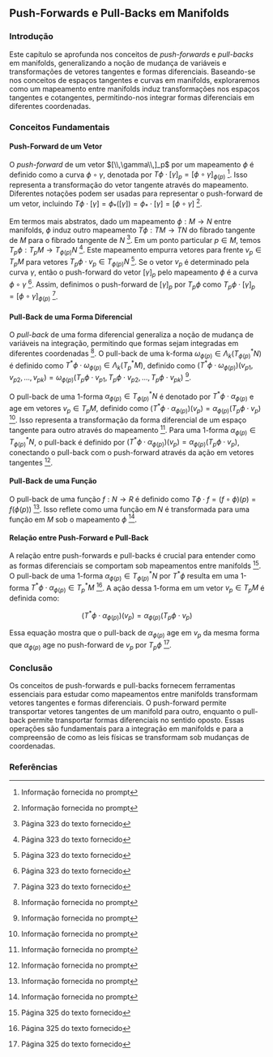 ## Push-Forwards e Pull-Backs em Manifolds

### Introdução
Este capítulo se aprofunda nos conceitos de *push-forwards* e *pull-backs* em manifolds, generalizando a noção de mudança de variáveis e transformações de vetores tangentes e formas diferenciais. Baseando-se nos conceitos de espaços tangentes e curvas em manifolds, exploraremos como um mapeamento entre manifolds induz transformações nos espaços tangentes e cotangentes, permitindo-nos integrar formas diferenciais em diferentes coordenadas.

### Conceitos Fundamentais
#### Push-Forward de um Vetor
O *push-forward* de um vetor $[\\,\gamma\\,]_p$ por um mapeamento $\phi$ é definido como a curva $\phi \circ \gamma$, denotada por $T\phi \cdot [\gamma]_p = [\phi \circ \gamma]_{\phi(p)}$ [^1]. Isso representa a transformação do vetor tangente através do mapeamento. Diferentes notações podem ser usadas para representar o push-forward de um vetor, incluindo $T\phi \cdot [\gamma] = \phi_*([\gamma]) = \phi_* \cdot [\gamma] = [\phi \circ \gamma]$ [^1].

Em termos mais abstratos, dado um mapeamento $\phi: M \rightarrow N$ entre manifolds, $\phi$ induz outro mapeamento $T\phi: TM \rightarrow TN$ do fibrado tangente de $M$ para o fibrado tangente de $N$ [^10]. Em um ponto particular $p \in M$, temos $T_p\phi: T_pM \rightarrow T_{\phi(p)}N$ [^10]. Este mapeamento empurra vetores para frente $v_p \in T_pM$ para vetores $T_p\phi \cdot v_p \in T_{\phi(p)}N$ [^10]. Se o vetor $v_p$ é determinado pela curva $\gamma$, então o push-forward do vetor $[\gamma]_p$ pelo mapeamento $\phi$ é a curva $\phi \circ \gamma$ [^10]. Assim, definimos o push-forward de $[\gamma]_p$ por $T_p\phi$ como $T_p\phi \cdot [\gamma]_p = [\phi \circ \gamma]_{\phi(p)}$ [^10].

#### Pull-Back de uma Forma Diferencial
O *pull-back* de uma forma diferencial generaliza a noção de mudança de variáveis na integração, permitindo que formas sejam integradas em diferentes coordenadas [^1]. O pull-back de uma k-forma $\omega_{\phi(p)} \in \Lambda_k(T^*_{\phi(p)}N)$ é definido como $T^*\phi \cdot \omega_{\phi(p)} \in \Lambda_k(T^*_pM)$, definido como $(T^*\phi \cdot \omega_{\phi(p)})(v_{p1}, v_{p2}, ..., v_{pk}) = \omega_{\phi(p)}(T_p\phi \cdot v_{p1}, T_p\phi \cdot v_{p2}, ..., T_p\phi \cdot v_{pk})$ [^1].

O pull-back de uma 1-forma $\alpha_{\phi(p)} \in T^*_{\phi(p)}N$ é denotado por $T^*\phi \cdot \alpha_{\phi(p)}$ e age em vetores $v_p \in T_pM$, definido como $(T^*\phi \cdot \alpha_{\phi(p)})(v_p) = \alpha_{\phi(p)}(T_p \phi \cdot v_p)$ [^1]. Isso representa a transformação da forma diferencial de um espaço tangente para outro através do mapeamento [^1]. Para uma 1-forma $\alpha_{\phi(p)} \in T^*_{\phi(p)}N$, o pull-back é definido por $(T^*\phi \cdot \alpha_{\phi(p)})(v_p) = \alpha_{\phi(p)}(T_p \phi \cdot v_p)$, conectando o pull-back com o push-forward através da ação em vetores tangentes [^1].

#### Pull-Back de uma Função
O pull-back de uma função $f: N \rightarrow R$ é definido como $T\phi \cdot f = (f \circ \phi)(p) = f(\phi(p))$ [^1]. Isso reflete como uma função em $N$ é transformada para uma função em $M$ sob o mapeamento $\phi$ [^1].

#### Relação entre Push-Forward e Pull-Back

A relação entre push-forwards e pull-backs é crucial para entender como as formas diferenciais se comportam sob mapeamentos entre manifolds [^12]. O pull-back de uma 1-forma $\alpha_{\phi(p)} \in T^*_{\phi(p)}N$ por $T^*\phi$ resulta em uma 1-forma $T^*\phi \cdot \alpha_{\phi(p)} \in T^*_pM$ [^12]. A ação dessa 1-forma em um vetor $v_p \in T_pM$ é definida como:

$$(T^*\phi \cdot \alpha_{\phi(p)})(v_p) = \alpha_{\phi(p)}(T_p\phi \cdot v_p)$$

Essa equação mostra que o pull-back de $\alpha_{\phi(p)}$ age em $v_p$ da mesma forma que $\alpha_{\phi(p)}$ age no push-forward de $v_p$ por $T_p\phi$ [^12].

### Conclusão
Os conceitos de push-forwards e pull-backs fornecem ferramentas essenciais para estudar como mapeamentos entre manifolds transformam vetores tangentes e formas diferenciais. O push-forward permite transportar vetores tangentes de um manifold para outro, enquanto o pull-back permite transportar formas diferenciais no sentido oposto. Essas operações são fundamentais para a integração em manifolds e para a compreensão de como as leis físicas se transformam sob mudanças de coordenadas.

### Referências
[^1]: Informação fornecida no prompt
[^10]: Página 323 do texto fornecido
[^12]: Página 325 do texto fornecido
<!-- END -->